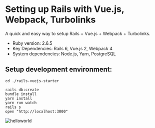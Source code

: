 # Setting up Rails with Vue.js, Webpack, Turbolinks

A quick and easy way to setup Rails + Vue.js + Webpack + Turbolinks.

- Ruby version: 2.6.5
- Key Dependencies: Rails 6, Vue.js 2, Webpack 4
- System dependencies: Node.js, Yarn, PostgreSQL

## Setup development environment:

```
cd ./rails-vuejs-starter

rails db:create
bundle install
yarn install
yarn run watch
rails s
open "http://localhost:3000"
```

![helloworld](https://user-images.githubusercontent.com/8072432/71537822-ef828c00-2964-11ea-8fd9-4ed9d9c49d83.png)
